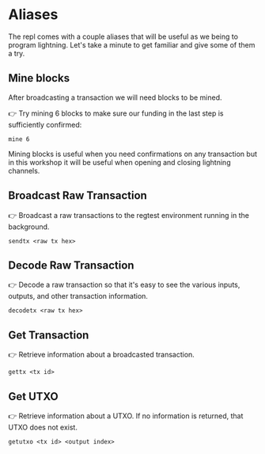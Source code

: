 # Aliases

The repl comes with a couple aliases that will be useful as we being to program lightning.  Let's take a minute to get familiar and give some of them a try.


## Mine blocks

After broadcasting a transaction we will need blocks to be mined.

👉 Try mining 6 blocks to make sure our funding in the last step is sufficiently confirmed:

```
mine 6
```

Mining blocks is useful when you need confirmations on any transaction but in this workshop it will be useful when opening and closing lightning channels.

## Broadcast Raw Transaction

👉 Broadcast a raw transactions to the regtest environment running in the background.

```
sendtx <raw tx hex>
```

## Decode Raw Transaction

👉 Decode a raw transaction so that it's easy to see the various inputs, outputs, and other transaction information.

```
decodetx <raw tx hex>
```

## Get Transaction

👉 Retrieve information about a broadcasted transaction.

```
gettx <tx id>
```

## Get UTXO

👉 Retrieve information about a UTXO. If no information is returned, that UTXO does not exist.

```
getutxo <tx id> <output index>
```
